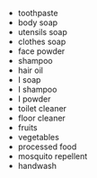 - toothpaste
- body soap
- utensils soap
- clothes soap
- face powder
- shampoo
- hair oil
- I soap
- I shampoo
- I powder
- toilet cleaner
- floor cleaner
- fruits
- vegetables
- processed food
- mosquito repellent
- handwash
